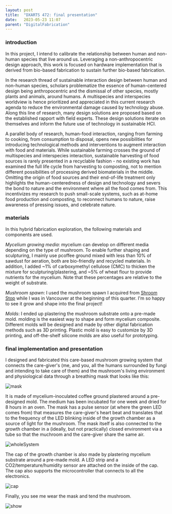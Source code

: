 ```yaml
---
layout: post
title:  "DXARTS 472: final presentation"
date:   2023-05-23 11:07
parent: "DigitalFabrication"
---
```


### introduction

In this project, I intend to calibrate the relationship between human and non-human species that live around us. Leveraging a non-anthropocentric design approach, this work is focused on hardware implementation that is derived from bio-based fabrication to sustain further bio-based fabrication.

In the research thread of sustainable interaction design between human and non-human species, scholars problematize the essence of human-centered design being anthropocentric and the dismissal of other species, mostly plants and animals, around humans. A multispecies and interspecies worldview is hence prioritized and appreciated in this current research agenda to reduce the environmental damage caused by technology abuse. Along this line of research, many design solutions are proposed based on the established rapport with field experts. These design solutions iterate on themselves and inform the future use of technology in sustainable HCI.

A parallel body of research, human-food interaction, ranging from farming to cooking, from consumption to disposal, opens new possibilities for introducing technological methods and interventions to augment interaction with food and materials. While sustainable farming crosses the ground of multispecies and interspecies interaction, sustainable harvesting of food sources is rarely presented in a recyclable fashion - no existing work has examined the full life cycle from harvesting to composting, not to mention different possibilities of processing derived biomaterials in the middle. Omitting the origin of food sources and their end-of-life treatment only highlights the human-centeredness of design and technology and severs the bond to nature and the environment where all the food comes from. This incentivizes my research to push small-scale systems, such as at-home food production and composting, to reconnect humans to nature, raise awareness of pressing issues, and celebrate nature.


### materials

In this hybrid fabrication exploration, the following materials and components are used.

*Mycelium growing media*: mycelium can develop on different media depending on the type of mushroom. To enable further shaping and sculpturing, I mainly use pcoffee ground mixed with less than 10% of sawdust for aeration, both are bio-friendly and recycled materials. In addition, I added ~1% of carboxymethyl cellulose (CMC) to thicken the mixture for sculpturing/plastering, and ~5% of wheat flour to provide nutrients for the mycelium. Note that these percentages are relative to the weight of substrate.

*Mushroom spawn*: I used the mushroom spawn I acquired from [Shroom Stop](https://www.shroomstop.ca/) while I was in Vancouver at the beginning of this quarter. I'm so happy to see it grow and shape into the final project!

*Molds*: I ended up plastering the mushroom substrate onto a pre-made mold. molding is the easiest way to shape and form mycelium composite. Different molds will be designed and made by other digital fabrication methods such as 3D printing. Plastic mold is easy to customize by 3D printing, and off-the-shelf silicone molds are also useful for prototyping.

### final implementation and presentation

I designed and fabricated this care-based mushroom growing system that connects the care-giver's (me, and you, all the humans surrounded by fungi and intending to take care of them) and the mushroom's living environment and physiological data through a breathing mask that looks like this:

![mask](../../files/dxarts472/IMG_3144.JPG)

It is made of mycelium-inoculated coffee ground plastered around a pre-designed mold. The medium has been incubated for one week and dried for 8 hours in an oven. The mask has a pulse sensor (at where the green LED comes from) that measures the care-giver's heart beat and translates that to the frequency of the LED blinking inside of the growth chamber as a source of light for the mushroom. The mask itself is also connected to the growth chamber in a (ideally, but not practically) closed environment via a tube so that the muchroom and the care-giver share the same air.

![wholeSystem](../../files/dxarts472/IMG_3143.JPG)

The cap of the growth chamber is also made by plastering mycelium substrate around a pre-made mold. A LED strip and a CO2/temperature/humidity sensor are attached on the inside of the cap. The cap also supports the microcontroller that connects to all the electronics.

![cap](../../files/dxarts472/IMG_3145.JPG)

Finally, you see me wear the mask and tend the mushroom.

![show](../../files/dxarts472/IMG_5745.jpeg)